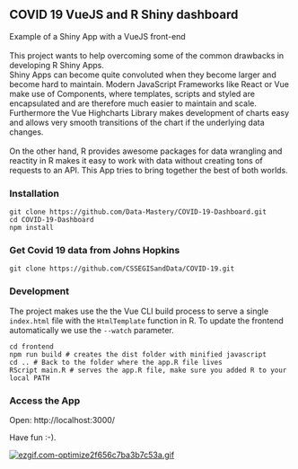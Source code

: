 ## COVID 19 VueJS and R Shiny dashboard

Example of a Shiny App with a VueJS front-end<br><br>
This project wants to help overcoming some of the common drawbacks in developing R Shiny Apps.<br>
Shiny Apps can become quite convoluted when they become larger and become hard to maintain. Modern JavaScript Frameworks like React or Vue make use of Components, where templates, scripts and styled are encapsulated and are therefore much easier to maintain and scale. Furthermore the Vue Highcharts Library makes development of charts easy and allows very smooth transitions of the chart if the underlying data changes.<br><br>
On the other hand, R provides awesome packages for data wrangling and reactity in R makes it easy to work with data without creating tons of requests to an API. This App tries to bring together the best of both worlds.

### Installation

```
git clone https://github.com/Data-Mastery/COVID-19-Dashboard.git
cd COVID-19-Dashboard
npm install
```

### Get Covid 19 data from Johns Hopkins
```
git clone https://github.com/CSSEGISandData/COVID-19.git
```

### Development
The project makes use the the Vue CLI build process to serve a single `index.html` file with the `HtmlTemplate` function in R. To update the frontend automatically we use the `--watch` parameter.

```
cd frontend
npm run build # creates the dist folder with minified javascript
cd .. # Back to the folder where the app.R file lives
RScript main.R # serves the app.R file, make sure you added R to your local PATH
```

### Access the App

Open: http://localhost:3000/

Have fun :-).

[![ezgif.com-optimize2f656c7ba3b7c53a.gif](https://s7.gifyu.com/images/ezgif.com-optimize2f656c7ba3b7c53a.gif)](https://gifyu.com/image/cpd8)